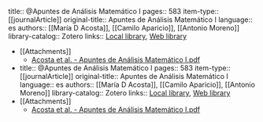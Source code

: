 title:: @Apuntes de Análisis Matemático I
pages:: 583
item-type:: [[journalArticle]]
original-title:: Apuntes de Análisis Matemático I
language:: es
authors:: [[María D Acosta]], [[Camilo Aparicio]], [[Antonio Moreno]]
library-catalog:: Zotero
links:: [Local library](zotero://select/library/items/5G34A8TD), [Web library](https://www.zotero.org/users/8347879/items/5G34A8TD)

- [[Attachments]]
	- [Acosta et al. - Apuntes de Análisis Matemático I.pdf](https://www.ugr.es/~jcabello/Analisismatematico.pdf)
-
  title:: @Apuntes de Análisis Matemático I
  pages:: 583
  item-type:: [[journalArticle]]
  original-title:: Apuntes de Análisis Matemático I
  language:: es
  authors:: [[María D Acosta]], [[Camilo Aparicio]], [[Antonio Moreno]]
  library-catalog:: Zotero
  links:: [Local library](zotero://select/library/items/5G34A8TD), [Web library](https://www.zotero.org/users/8347879/items/5G34A8TD)
- [[Attachments]]
	- [Acosta et al. - Apuntes de Análisis Matemático I.pdf](https://www.ugr.es/~jcabello/Analisismatematico.pdf)